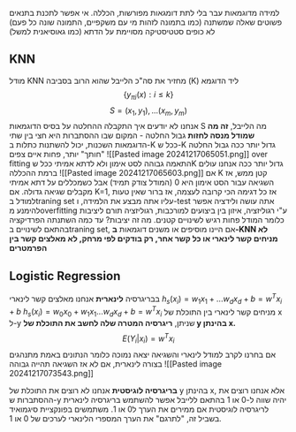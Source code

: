 למידה מדוגמאות עבר בלי לתת דומגאות מפורשות, הכללה. אי אפשר לתכנת בתנאים פשוטים שאלה שמשתנה (כמו בתמונה לזהות מי עם משקפיים, התמונה שונה כל פעם)
לא כופים סטטיסטיקה מסויימת על הדתא (כמו גאוסיאנית למשל)
## KNN 
מודל KNN מחזיר את סה"כ הלייבל שהוא הרוב בסביבה (K) ליד הדוגמא
$$ \{ y_{\pi i}(x):i \leq k \}$$ $$ S = {(x_1,y_1),...(x_m,y_m)} $$
אנחנו לא יודעים איך התקבלה ההחלטה על בסיס הדוגמאות S מה הלייבל, **זה מה שמודל מנסה לחזות**
גבול החלטה - המקום שבו ההסתברות היא חצי בין שתי הדוגמאות השכנות, יכול להשתנות כתלות ב-K
ככל ש-K גדול יותר ככה גבול החלטה "חותך" יותר, פחות איים צפים
![[Pasted image 20241217065051.png]]
over fitting התאמה גבוהה לסט אימון ולא לדתא אמיתי
ככל שK גדול יותר ככה אנחנו עולים ברמת ההכללה
![[Pasted image 20241217065603.png]]
אם K קטן ממש, אז השגיאה עבור הסט אימון היא 0 (המודל צודק תמיד) אבל כשמכללים על דתא אמיתי מקבלים שגיאה גדולה. אם K=1, אז כל דגימה הכי קרובה לעצמה, אז ברור שאין טעות למודל
בtraning set עליו אתה מבצע את הלמידה, ו-test אתה עושה ולידציה 
אפשר להימנע מoverfitting ע"י רגוליזציה, איזון בין ביצועים למורכבות, רגוליזציה תורם ליציבות כלומר המודל פחות רגיש לשינויים קטנים. מה זה יציבות? עד כמה השתנתה הפרדיקציה בהתאם לשינויים בtraning set, אם היינו מוסיפים או משנים דוגמאות
**ב-KNN לא מניחים קשר לינארי או כל קשר אחר, רק בודקים לפי מרחק, לא מאלצים קשר בין הפרמטרים**
## Logistic Regression
בבריגרסיה **לינארית** אנחנו מאלצים קשר לינארי 
$h_s(x_i) = w_1x_1+...w_dx_d+b=w^Tx_i +b$
$h_s(x_i) = w_0x_0+w_1x_1...w_dx_d+b=w^Tx_i$
מניחים קשר לינארי בין התוכלת של x ל-y שניתן, **ריגרסיה המטרה שלה לחשב את התוכלת של y בהינתן x.**
$$E(Y_i|x_i)=w^Tx_i$$
אם בחרנו לקרב למודל לינארי והשגיאה יצאה נמוכה כלומר הנתונים באמת מתנהגים בצורה לינארית, אם לא אז השגיאה תהייה גבוהה
![[Pasted image 20241217073543.png]]

**בריגרסיה לוגיסטית** אנחנו לא רוצים את התוכלת של y בהינתן x, אלא אנחנו רוצים את ההסתברות ש-y יהיה שווה ל-0 או 1 בהתאם ללייבל
אפשר להשתמש בריגרסיה לינארית לריגרסיה לוגיסטית אם ממירים את הערך ל0 או 1.
משתמשים בפונקציית סיגמואיד בשביל זה, "לתרגם" את הערך המספרי הלינארי לערכים של 0 או 1.

